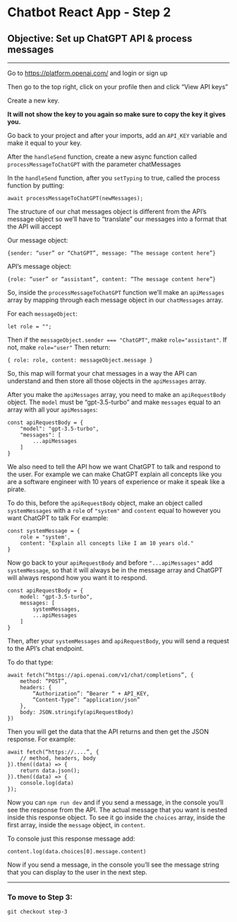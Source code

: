 # Chatbot React App - Step 2
## Objective: Set up ChatGPT API & process messages
___

Go to https://platform.openai.com/ and login or sign up

Then go to the top right, click on your profile then and click “View API keys”

Create a new key.

**It will not show the key to you again so make sure to copy the key it gives you.**

Go back to your project and after your imports, add an `API_KEY` variable and make it equal to your key.

After the `handleSend` function, create a new async function called `processMessageToChatGPT` with the parameter chatMessages

In the `handleSend` function, after you `setTyping` to true, called the process function by putting:
  
    await processMessageToChatGPT(newMessages);

The structure of our chat messages object is different from the API’s message object so we’ll have to “translate” our messages into a format that the API will accept

Our message object:

    {sender: “user” or “ChatGPT”, message: “The message content here”}

API’s message object:

    {role: “user” or “assistant”, content: “The message content here”}

So, inside the `processMessageToChatGPT` function we’ll make an `apiMessages` array by mapping through each message object in our `chatMessages` array.

For each `messageObject`:

`let role = "";`

Then if the `messageObject.sender === "ChatGPT"`, make `role="assistant"`. If not, make `role="user"`
Then return:

    { role: role, content: messageObject.message }

So, this map will format your chat messages in a way the API can understand and then store all those objects in the `apiMessages` array.

After you make the `apiMessages` array, you need to make an `apiRequestBody` object. The `model` must be “gpt-3.5-turbo” and make `messages` equal to an array with all your `apiMessages`:

	const apiRequestBody = {
		"model": "gpt-3.5-turbo",
		"messages": [
			...apiMessages
		]
	}

We also need to tell the API how we want ChatGPT to talk and respond to the user. For example we can make ChatGPT explain all concepts like you are a software engineer with 10 years of experience or make it speak like a pirate.

To do this, before the `apiRequestBody` object, make an object called `systemMessages` with a `role` of `"system"` and `content` equal to however you want ChatGPT to talk
For example:

	const systemMessage = {
		role = "system',
		content: "Explain all concepts like I am 10 years old."
	}

Now go back to your `apiRequestBody` and before `"...apiMessages"` add `systemMessage`, so that it will always be in the message array and ChatGPT will always respond how you want it to respond.

	const apiRequestBody = {
		model: "gpt-3.5-turbo",
		messages: [
			systemMessages,
			...apiMessages
		]
	}

Then, after your `systemMessages` and `apiRequestBody`, you will send a request to the API’s chat endpoint.

To do that type:

	await fetch(“https://api.openai.com/v1/chat/completions”, {
		method: “POST”,
		headers: {
			“Authorization”: “Bearer “ + API_KEY,
			“Content-Type”: “application/json”
		},
		body: JSON.stringify(apiRequestBody)
	})

Then you will get the data that the API returns and then get the JSON response. For example:

	await fetch(“https://....”, {
		// method, headers, body
	}).then((data) => {
		return data.json();
	}).then((data) => {
		console.log(data)
	});

Now you can `npm run dev` and if you send a message, in the console you’ll see the response from the API. The actual message that you want is nested inside this response object. 
To see it go inside the `choices` array, inside the first array, inside the `message` object, in `content`.

To console just this response message add:

	content.log(data.choices[0].message.content)

Now if you send a message, in the console you’ll see the message string that you can display to the user in the next step.

___
###  To move to Step 3:
	git checkout step-3